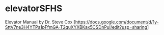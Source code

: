 # elevatorSFHS
Elevator Manual by Dr. Steve Cox [https://docs.google.com/document/d/1y-SttV7ne3H4YTPa1pFfmGA-T2quXYXBKax5CSDnPuI/edit?usp=sharing]
